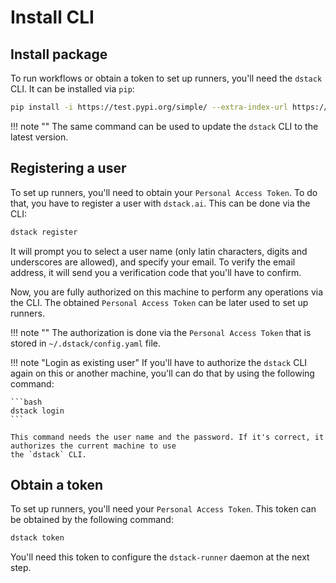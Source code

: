 # Install CLI

## Install package

To run workflows or obtain a token to set up runners, you'll need the `dstack` CLI. It can be installed via `pip`:

```bash
pip install -i https://test.pypi.org/simple/ --extra-index-url https://pypi.org/simple dstack -U
```

!!! note ""
    The same command can be used to update the `dstack` CLI to the latest version.

## Registering a user

To set up runners, you'll need to obtain your `Personal Access Token`. To do that, you have to register a user 
with `dstack.ai`. This can be done via the CLI:

```bash
dstack register
```

It will prompt you to select a user name (only latin characters, digits and underscores are allowed), and specify your
email. To verify the email address, it will send you a verification code that you'll have to confirm.

Now, you are fully authorized on this machine to perform any operations via the CLI. The obtained 
`Personal Access Token` can be later used to set up runners.

!!! note ""
    The authorization is done via the `Personal Access Token` that is stored in `~/.dstack/config.yaml` file.

!!! note "Login as existing user"
    If you'll have to authorize the `dstack` CLI again on this or another machine, you'll can do that by using
    the following command:

    ```bash 
    dstack login
    ```
    
    This command needs the user name and the password. If it's correct, it authorizes the current machine to use 
    the `dstack` CLI.

## Obtain a token

To set up runners, you'll need your `Personal Access Token`.
This token can be obtained by the following command:

```bash
dstack token
```

You'll need this token to configure the `dstack-runner` daemon at the next step.